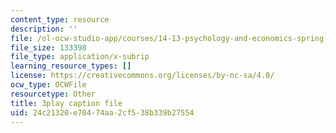 ```yaml
---
content_type: resource
description: ''
file: /ol-ocw-studio-app/courses/14-13-psychology-and-economics-spring-2020/24c21320e70474aa2cf538b339b27554_pwFsPEPPUGU.srt
file_size: 133398
file_type: application/x-subrip
learning_resource_types: []
license: https://creativecommons.org/licenses/by-nc-sa/4.0/
ocw_type: OCWFile
resourcetype: Other
title: 3play caption file
uid: 24c21320-e704-74aa-2cf5-38b339b27554
---
```

